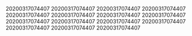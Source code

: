 20200317074407
20200317074407
20200317074407
20200317074407
20200317074407
20200317074407
20200317074407
20200317074407
20200317074407
20200317074407
20200317074407
20200317074407
20200317074407
20200317074407
20200317074407
